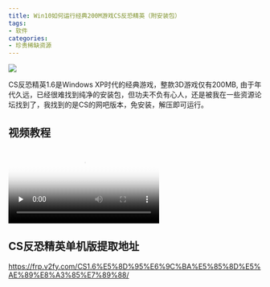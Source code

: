 ```yaml
---
title: Win10如何运行经典200M游戏CS反恐精英（附安装包）
tags:
- 软件
categories:
- 珍贵稀缺资源
---
```




![](https://v2fy.com/asset/0i/jikemiji/jikemiji-md/2020-10-16-cs.assets/1240-20201016220216559.png)



CS反恐精英1.6是Windows XP时代的经典游戏，整款3D游戏仅有200MB, 由于年代久远，已经很难找到纯净的安装包，但功夫不负有心人，还是被我在一些资源论坛找到了，我找到的是CS的网吧版本，免安装，解压即可运行。



## 视频教程



<video id="video" controls="" preload="none" poster="https://v2fy.com/asset/0i/jikemiji/jikemiji-md/2020-10-16-cs.assets/1240-20201016220216559.png">
<source id="mp4" src="https://v2fy.com/asset/0i/jikemiji/jikemiji-md/2020-10-16-cs.assets/cs.mp4" type="video/mp4">
</video>



## CS反恐精英单机版提取地址

https://frp.v2fy.com/CS1.6%E5%8D%95%E6%9C%BA%E5%85%8D%E5%AE%89%E8%A3%85%E7%89%88/
